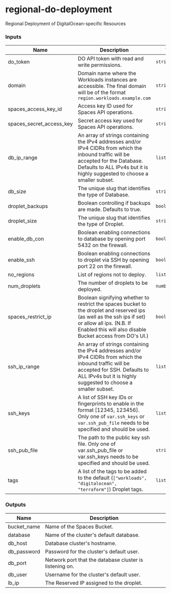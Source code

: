 # regional-do-deployment
Regional Deployment of DigitalOcean-specific Resources

<!-- BEGIN_TF_DOCS -->
### Inputs

| Name | Description | Type | Required |
|------|-------------|------|:--------:|
| do_token | DO API token with read and write permissions. | `string` | yes |
| domain | Domain name where the Workloads instances are accessible. The final domain will be of the format `region.workloads.example.com` | `string` | yes |
| spaces_access_key_id | Access key ID used for Spaces API operations. | `string` | yes |
| spaces_secret_access_key | Secret access key used for Spaces API operations. | `string` | yes |
| db_ip_range | An array of strings containing the IPv4 addresses and/or IPv4 CIDRs from which the inbound traffic will be accepted for the Database. Defaults to ALL IPv4s but it is highly suggested to choose a smaller subset. | `list(string)` | no |
| db_size | The unique slug that identifies the type of Database. | `string` | no |
| droplet_backups | Boolean controlling if backups are made. Defaults to true. | `bool` | no |
| droplet_size | The unique slug that identifies the type of Droplet. | `string` | no |
| enable_db_con | Boolean enabling connections to database by opening port 5432 on the firewall. | `bool` | no |
| enable_ssh | Boolean enabling connections to droplet via SSH by opening port 22 on the firewall. | `bool` | no |
| no_regions | List of regions not to deploy. | `list(string)` | no |
| num_droplets | The number of droplets to be deployed. | `number` | no |
| spaces_restrict_ip | Boolean signifying whether to restrict the spaces bucket to the droplet and reserved ips (as well as the ssh ips if set) or allow all ips. (N.B. If Enabled this will also disable Bucket access from DO's UI.) | `bool` | no |
| ssh_ip_range | An array of strings containing the IPv4 addresses and/or IPv4 CIDRs from which the inbound traffic will be accepted for SSH. Defaults to ALL IPv4s but it is highly suggested to choose a smaller subset. | `list(string)` | no |
| ssh_keys | A list of SSH key IDs or fingerprints to enable in the format [12345, 123456]. Only one of `var.ssh_keys` or `var.ssh_pub_file` needs to be specified and should be used. | `list(string)` | no |
| ssh_pub_file | The path to the public key ssh file. Only one of var.ssh_pub_file or var.ssh_keys needs to be specified and should be used. | `string` | no |
| tags | A list of the tags to be added to the default (`["workloads", "digitalocean", "terraform"]`) Droplet tags. | `list(string)` | no |

### Outputs

| Name | Description |
|------|-------------|
| bucket_name | Name of the Spaces Bucket. |
| database | Name of the cluster's default database. |
| db_host | Database cluster's hostname. |
| db_password | Password for the cluster's default user. |
| db_port | Network port that the database cluster is listening on. |
| db_user | Username for the cluster's default user. |
| lb_ip | The Reserved IP assigned to the droplet. |
<!-- END_TF_DOCS -->